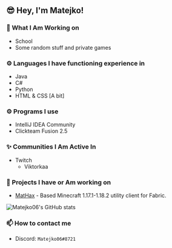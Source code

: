 ## 😎 Hey, I'm Matejko!

### 🚀 What I Am Working on

- School
- Some random stuff and private games

### ⚙️ Languages I have functioning experience in

- Java
- C#
- Python
- HTML & CSS [A bit]

### ⚙️ Programs I use

- IntelliJ IDEA Community
- Clickteam Fusion 2.5

### ✨ Communities I Am Active In

- Twitch
  - Viktorkaa

### 💎 Projects I have or Am working on

- [MatHax](https://mathaxclient.xyz) - Based Minecraft 1.17.1-1.18.2 utility client for Fabric.

![Matejko06's GitHub stats](https://github-readme-stats.vercel.app/api?username=Matejko06&count_private=true&show_icons=true&theme=tokyonight)

### 📫 How to contact me
- Discord: `Matejko06#8721`
